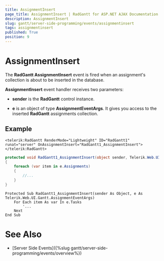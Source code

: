 ```yaml
---
title: AssignmentInsert
page_title: AssignmentInsert | RadGantt for ASP.NET AJAX Documentation
description: AssignmentInsert
slug: gantt/server-side-programming/events/assignmentinsert
tags: assignmentinsert
published: True
position: 9
---
```


# AssignmentInsert


The **RadGantt AssignmentInsert** event is fired when an assignment's collection is about to be inserted in the database.

**AssignmentInsert** event handler receives two parameters:

* **sender** is the **RadGantt** control instance.

* **e** is an object of type **AssignmentEventArgs**. It gives you access to the inserted **RadGantt** assignments collection.

## Example

````ASP.NET
<telerik:RadGantt RenderMode="Lightweight" ID="RadGantt1" runat="server" OnAssignmentInsert="RadGantt1_AssignmentInsert"></telerik:RadGantt>
````

````C#
protected void RadGantt1_AssignmentInsert(object sender, Telerik.Web.UI.Gantt.AssignmentEventArgs e)
{
    foreach (var item in e.Assignments)
    {
        //...
    }
}
````
````VB.NET
Protected Sub RadGantt1_AssignmentInsert(sender As Object, e As Telerik.Web.UI.Gantt.AssignmentEventArgs)
    For Each item As var In e.Tasks
        '...
    Next
End Sub
````


# See Also

 * [Server Side Events]({%slug gantt/server-side-programming/events/overview%})
